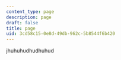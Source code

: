 ```yaml
---
content_type: page
description: page
draft: false
title: page
uid: 3cd58c15-0e8d-49db-962c-5b8544f6b420
---
```

jhuhuhudhudhuhud